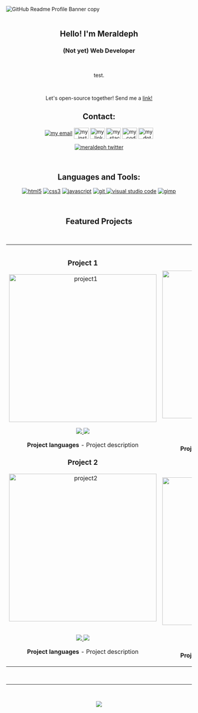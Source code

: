 ![GitHub Readme Profile Banner copy](https://myimage.gif)
<br>
<br>

<h2 align=center>Hello! I'm Meraldeph</h2>
<h3 align=center>(Not yet) Web Developer</h3>
<br>
<p align="center">test.</p>
<br>
<p align="center">Let's open-source together! Send me a <a href="https://twitter.com/meraldeph" rel="noopener noreferrer" target="_blank">link!</a></p>

<h2 align="center">Contact:</h2>
<p align="center">
<a href="mailto: my_mail@gmail.com" target="blank"><img align="center" src="https://img.icons8.com/dotty/40/000000/email.png" alt="my email" /></a>
<a href="https://instagram.com/" rel="noopener noreferrer" target="_blank"><img align="center" src="https://raw.githubusercontent.com/rahuldkjain/github-profile-readme-generator/master/src/images/icons/Social/instagram.svg" alt="my_insta" height="30" width="40" /></a>
<a href="https://linkedin.com/in/" rel="noopener noreferrer" target="_blank"><img align="center" src="https://raw.githubusercontent.com/rahuldkjain/github-profile-readme-generator/master/src/images/icons/Social/linked-in-alt.svg" alt="my_linkd" height="30" width="40" /></a>
<a href="https://stackoverflow.com/users/" rel="noopener noreferrer" target="_blank"><img align="center" src="https://raw.githubusercontent.com/rahuldkjain/github-profile-readme-generator/master/src/images/icons/Social/stack-overflow.svg" alt="my_stackof" height="30" width="40" /></a>
<a href="https://codepen.io/" rel="noopener noreferrer" target="_blank"><img align="center" src="https://raw.githubusercontent.com/rahuldkjain/github-profile-readme-generator/master/src/images/icons/Social/codepen.svg" alt="my_codp" height="30" width="40" /></a>
<a href="https://dev.to/" rel="noopener noreferrer" target="_blank"><img align="center" src="https://cdn.jsdelivr.net/npm/simple-icons@3.0.1/icons/dev-dot-to.svg" alt="my_dotdev" height="30" width="40" /></a>
</p>
<p align="center">
<a href="https://twitter.com/meraldeph" rel="noopener noreferrer" target="_blank"> <img src="https://img.shields.io/twitter/follow/meraldeph?logo=twitter&style=for-the-badge" alt="meraldeph twitter" /></a>
</p>
<br>

<h2 align="center">Languages and Tools:</h2>
<p align="center">
<a href="https://developer.mozilla.org/en-US/docs/Web/HTML" target="_blank"><img src="https://img.shields.io/badge/HTML5-E34F26?style=for-the-badge&logo=html5&logoColor=white" alt="html5"/></a>
<a href="https://developer.mozilla.org/en-US/docs/Web/CSS" target="_blank"><img src="https://img.shields.io/badge/CSS3-1572B6?style=for-the-badge&logo=css3&logoColor=white" alt="css3"/></a>
<a href="https://developer.mozilla.org/en-US/docs/Web/JavaScript" target="_blank"><img src="https://img.shields.io/badge/JavaScript-323330?style=for-the-badge&logo=javascript&logoColor=F7DF1Eg" alt="javascript"/></a>
<a href="https://git-scm.com/" target="_blank"><img src="https://img.shields.io/badge/Git-F05032?style=for-the-badge&logo=git&logoColor=white" alt="git"/> </a>
<a href="https://code.visualstudio.com/" target="_blank"><img src="https://img.shields.io/badge/Visual_Studio_Code-0078D4?style=for-the-badge&logo=visual%20studio%20code&logoColor=white" alt="visual studio code"/></a>
<a href="https://www.gimp.org/" target="_blank"><img src="https://img.shields.io/badge/GIMP-31A8FF?style=for-the-badge&logo=GIMP&logoColor=black" alt="gimp"/> </a>
</p>
<br>
 
<h2 align="center">Featured Projects</h2>
<br>
<div align="center">
<table>
<tr>
<td width="50%">
<h3 align="center">Project 1</h3>
<div align="center">
<a href="https://project_site_link_here/" target="_blank"><img src="https://project_img_link/" width="400" alt="project1"></a>
<p>
<a href="https://project_repo_here/" target="_blank">
<img src="https://img.shields.io/badge/CODE-ff9?style=for-the-badge&logo=github&logoColor=black">
</a>
<a href="https://project_site_link_here/" target="_blank">
<img src="https://img.shields.io/badge/-website-green?style=for-the-badge&color=d1ed58">
</a>
</p>
<p><strong>Project languages</strong> - Project description</p>
</div>
                                                                                       
<h3 align="center">Project 2</h3>
<div align="center">
<a href="https://project_site_link_here/" target="_blank"><img src="https://project_img_link/" width="400" alt="project2"></a>
<br>
<br>
<p>
<a href="https://project_repo_here/" target="_blank">
<img src="https://img.shields.io/badge/CODE-28bdbd?style=for-the-badge&logo=github&logoColor=black">
</a>
<a href="https://project_site_link_here/" target="_blank">
<img src="https://img.shields.io/badge/-website-green?style=for-the-badge&color=ff8d5c">
</a>
</p>
<p><strong>Project languages</strong> - Project description</p>
</div>
</td>

<td width="50%">
<h3 align="center">Project 3</h3>
<div align="center">                                       
<a href="https://project_site_link_here/" target="_blank"><img src="https://project_img_link/" width="400" alt="project3"></a>
<br>
<br>
<p>
<a href="https://project_repo_here/" target="_blank">
<img src="https://img.shields.io/badge/CODE-4eb6d0?style=for-the-badge&logo=github&logoColor=black">
</a>
<a href="https://project_site_link_here/" target="_blank">
<img src="https://img.shields.io/badge/-website-green?style=for-the-badge&color=2d358f">
</a>
</p>
</p><strong>Project languages</strong> - Project description</p>
</div>

<h3 align="center">Project 4</h3>
<div align="center">
<a href="https://project_site_link_here/" target="_blank"><img src="https://project_img_link/" width="400" alt="project4"></a>



<br>
<br>
<p>
<a href="https://project_repo_here/" target="_blank">
<img src="https://img.shields.io/badge/CODE-f16059?style=for-the-badge&logo=github&logoColor=black">
</a>
<a href="https://project_site_link_here/" target="_blank">
<img src="https://img.shields.io/badge/-website-green?style=for-the-badge&color=black">
</a>
</p><strong>Project languages</strong> - Project description</p>
</div>                                                                  
</table>                                                                                 
</div>
<br>
<hr>                                                                                      
<br>

<p align="center">
<img src="https://github-readme-stats.vercel.app/api?username=meraldeph&show_icons=true&theme=graywhite">
</p>
